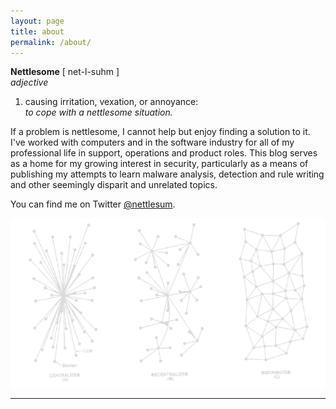 ```yaml
---
layout: page
title: about
permalink: /about/
---
```


**Nettlesome** [ net-l-suhm ]  
*adjective*
1. causing irritation, vexation, or annoyance:  
*to cope with a nettlesome situation.*  

If a problem is nettlesome, I cannot help but enjoy finding a solution to it. I've worked with computers and in the software industry for all of my professional life in support, operations and product roles. This blog serves as a home for my growing interest in security, particularly as a means of publishing my attempts to learn malware analysis, detection and rule writing and other seemingly disparit and unrelated topics.

You can find me on Twitter [@nettlesum](https://twitter.com/nettlesum). 

![rhizome](/assets/main/rhizome.png)

---

